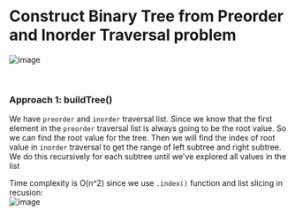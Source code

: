 # Construct Binary Tree from Preorder and Inorder Traversal problem
![image](https://user-images.githubusercontent.com/25105806/135960196-d35fd783-254b-46fc-91a6-12bd390e645b.png)

<br />

### Approach 1: buildTree()
We have `preorder` and `inorder` traversal list. Since we know that the first element in the `preorder` traversal list is always going to be the root value. So we can find the root value for the tree. Then we will find the index of root value in `inorder` traversal to get the range of left subtree and right subtree. We do this recursively for each subtree until we've explored all values in the list

Time complexity is O(n^2) since we use `.index()` function and list slicing in recusion:\
![image](https://user-images.githubusercontent.com/25105806/135960488-87cf60cf-82b3-4a43-8c8b-d25efeba2653.png)
